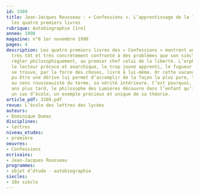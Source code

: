 ```yaml
---
id: 3309
title: Jean-Jacques Rousseau : « Confessions ». L’apprentissage de la liberté dans
  les quatre premiers livres 
rubrique: Autobiographie [1re]
annee: 1998
magazine: n°6 1er novembre 1998
pages: 4
description: Les quatre premiers livres des « Confessions » montrent un jeune Rousseau
  très tôt et très concrètement confronté à des problèmes que son siècle aimait à
  régler philosophiquement, au premier chef celui de la liberté. L’orphelin de mère,
  le lecteur précoce et anarchique, le trop jeune apprenti, le fugueur irrépressible,
  se trouve, par la force des choses, livré à lui-même. Or cette vacance qui aurait
  pu être une dérive lui permet d’accomplir de la façon la plus pure, la plus naturelle,
  au sens rousseauiste du terme, sa vérité intérieure. C’est pourquoi, près de cinquante
  ans plus tard, le philosophe des Lumières découvre dans l’enfant qu’il fut comme
  un cas d’école, un exemple précieux et unique de sa théorie.
article_pdf: 3309.pdf
revue: L’école des lettres des lycées
auteurs:
- Dominique Dumas
disciplines:
- lettres
niveau_etudes:
- première
oeuvres:
- Confessions
ecrivains:
- Jean-Jacques Rousseau
programmes:
- objet d’étude - autobiographie
siecles:
- 18e siècle
---
```


